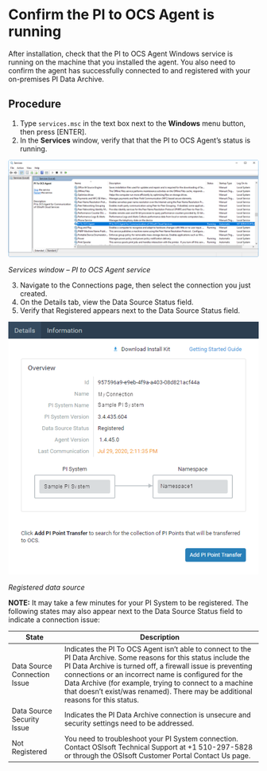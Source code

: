 # Confirm the PI to OCS Agent is running

After installation, check that the PI to OCS Agent Windows service is running on the machine that you installed the agent. You also need to confirm the agent has successfully connected to and registered with your on-premises PI Data Archive.

## Procedure
1. Type `services.msc` in the text box next to the **Windows** menu button, then press [ENTER].
2. In the **Services** window, verify that that the PI to OCS Agent’s status is running.

![ ](../images/services-window.png "Services window")

_Services window – PI to OCS Agent service_

3. Navigate to the Connections page, then select the connection you just created.
4. On the Details tab, view the Data Source Status field.
5. Verify that Registered appears next to the Data Source Status field.

![ ](../images/regstrd-data-source.png "Registered data source")

_Registered data source_

**NOTE:** It may take a few minutes for your PI System to be registered. The following states may also appear next to the Data Source Status field to indicate a connection issue:



State | Description
---------|----------
 Data Source Connection Issue| Indicates the PI To OCS Agent isn’t able to connect to the PI Data Archive. Some reasons for this status include the PI Data Archive is turned off, a firewall issue is preventing connections or an incorrect name is configured for the Data Archive (for example, trying to connect to a machine that doesn’t exist/was renamed). There may be additional reasons for this status.
 Data Source Security Issue | Indicates the PI Data Archive connection is unsecure and security settings need to be addressed. 
 Not Registered | You need to troubleshoot your PI System connection. Contact OSIsoft Technical Support at +1 510-297-5828 or through the OSIsoft Customer Portal Contact Us page.
